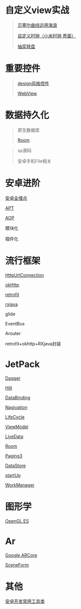 
# 自定义view实战 

   >[贝塞尔曲线运用海浪](https://github.com/sunnnydaydev/CustmoViewPractise) 
   >
   >[自定义时钟（小米时钟 界面）](https://github.com/sunnnydaydev/CustmoViewPractise)
   >
   >[抽奖转盘](https://github.com/sunnnydaydev/Plate/tree/master)
   >

# 重要控件

> [design风格控件](https://github.com/sunnnydaydev/MaterialDesign)
>
> [WebView](https://github.com/sunnnydaydev/WebView)
>


# 数据持久化

> 原生数据库
>
>
> [Room](https://github.com/sunnnydaydev/NoteRoom)
>

> sp源码
>
> 安卓手机File相关



# 安卓进阶

   
  [安卓全埋点](https://github.com/sunnnydaydev/BuryingPoint/tree/master)
   
  [APT](https://github.com/sunnnydaydev/AnnotationProcessorTool)
 
  [AOP](https://github.com/sunnnydaydev/AppClick_AspectJ_AOP)
 
  模块化
  
  插件化 
  
# 流行框架
  
[HttpUrlConnection](https://github.com/sunnnydaydev/NoteHttpUrlConnection)
  
[okHttp](https://github.com/sunnnydaydev/NoteOkHttp)
  
[retrofit](https://github.com/sunnnydaydev/NoteRetrofit)
  
[rxjava](https://github.com/sunnnydaydev/NoteRxJava)
  
glide

EventBus

Arouter
  
retrofit+okhttp+RXjava封装
  
# JetPack

[Dagger](https://github.com/sunnnydaydev/DI)

[Hilt](https://github.com/sunnnydaydev/Hilt)

[DataBinding](https://github.com/sunnnydaydev/DataBingding)

[Nagivation](https://github.com/sunnnydaydev/NoteNavigation)

[LifeCycle](https://github.com/sunnnydaydev/NoteLifeCycle/blob/master/README.md)

[ViewModel](https://github.com/sunnnydaydev/NoteViewModel/blob/master/README.md)

[LiveData](https://github.com/sunnnydaydev/NoteLiveData/blob/master/README.md)

[Room](https://github.com/sunnnydaydev/NoteRoom)

[Paging3](https://github.com/sunnnydaydev/NotePaging3)

[DataStore](https://github.com/sunnnydaydev/NoteDataStore)

[startUp](https://github.com/sunnnydaydev/NoteStartUp)

[WorkManager](https://github.com/sunnnydaydev/NoteWorkManager)



# 图形学

 [OpenGL ES](https://github.com/sunnnydaydev/OpenGlES)
 
# Ar
 
[Google ARCore](https://github.com/sunnnydaydev/NoteGoogleArCore)
 
[SceneForm](https://github.com/sunnnydaydev/NoteSceneForm)

# 其他
  
 [安卓开发常用工具类](https://github.com/sunnnydaydev/UtilsTool)
 

  

  
  
  
